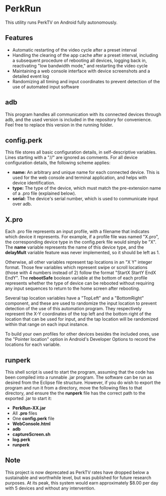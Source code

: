 # PerkRun

This utility runs PerkTV on Android fully autonomously.

## Features
- Automatic restarting of the video cycle after a preset interval
- Handling the clearing of the app cache after a preset interval, including a subsequent procedure of rebooting all devices, logging back in, reactivating "low bandwidth mode," and restarting the video cycle
- Maintaining a web console interface with device screenshots and a detailed event log
- Randomizing all timing and input coordinates to prevent detection of the use of automated input software

## adb
This program handles all communication with its connected devices through adb, and the used version is included in the repository for convenience. Feel free to replace this version in the running folder.

## config.perk
This file stores all basic configuration details, in self-descriptive variables. Lines starting with a "//" are ignored as comments. For all device configuration details, the following scheme applies:
- **name:** An arbitrary and unique name for each connected device. This is used for the web console and terminal application, and helps with device identification.
- **type:** The type of the device, which must match the pre-extension name of a .pro file (explained below).
- **serial:** The device's serial number, which is used to communicate input over adb.

## X.pro
Each .pro file represents an input profile, with a filename that indicates which device it represents. For example, if a profile file was named "X.pro", the corresponding device type in the config.perk file would simply be "X". The **name** variable represents the name of this device type, and the **delayMult** variable feature was never implemented, so it should be left as 1. 

Otherwise, all other variables represent tap locations in an "X Y" integer format. Those few variables which represent swipe or scroll locations (those with 4 numbers instead of 2) follow the format "StartX StartY EndX EndY". The **rebootSafe** boolean variable at the bottom of each profile represents whether the type of device can be rebooted without requiring any input sequences to return to the home screen after rebooting.

Several tap location variables have a "TopLeft" and a "BottomRight" component, and these are used to randomize the input location to prevent detection of the use of this automation program. They respectively represent the X-Y coordinates of the top left and the bottom right of the location that can be used for input, and the tap location will be randomized within that range on each input instance.

To build your own profiles for other devices besides the included ones, use the "Pointer location" option in Android's Developer Options to record the locations for each variable.

## runperk
This shell script is used to start the program, assuming that the code has been compiled into a runnable .jar program. The software can be run as desired from the Eclipse file structure. However, if you do wish to export the program and run it from a directory, move the following files to that directory, and ensure the the **runperk** file has the correct path to the exported .jar to start it:
- **PerkRun-XX.jar**
- All **.pro** files
- One **config.perk** file
- **WebConsole.html**
- **adb**
- **captureScreen.sh**
- **log.perk**
- **runperk**

## Note
This project is now deprecated as PerkTV rates have dropped below a sustainable and worthwhile level, but was published for future research purposes. At its peak, this system would earn approximately $8.00 per day with 5 devices and without any intervention.
